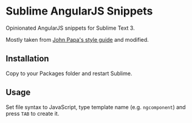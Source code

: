 # Sublime AngularJS Snippets

Opinionated AngularJS snippets for Sublime Text 3.

Mostly taken from [John Papa's style guide](https://github.com/johnpapa/angular-styleguide/tree/master/a1/assets/sublime-angular-snippets) and modified.

## Installation

Copy to your Packages folder and restart Sublime.

## Usage

Set file syntax to JavaScript, type template name (e.g. `ngcomponent`) and press `TAB` to create it.